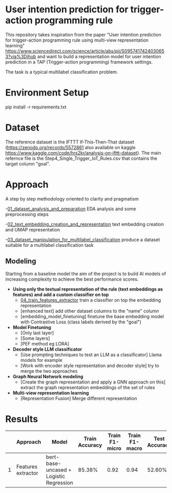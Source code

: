 # User intention prediction for trigger-action programming rule

This repository takes inspiration from the paper "User intention prediction for trigger-action programming rule using multi-view representation learning" https://www.sciencedirect.com/science/article/abs/pii/S0957417424030653?via%3Dihub and want to build a representation model for user intention prediction in a TAP (Trigger-action programming) framework settings.

The task is a typical multilabel classification problem.

# Environment Setup

pip install -r requirements.txt

# Dataset
The reference dataset is the IFTTT If-This-Then-That dataset  (https://zenodo.org/records/5572861 also available on kaggle https://www.kaggle.com/code/hrs2kr/analysis-on-ifttt-dataset).
The main refernce file is the Step4_Single_Trigger_IoT_Rules.csv that contains the target column "goal".

# Approach
A step by step methodology oriented to clarity and pragmatism

-[01_dataset_analysis_and_preparation](01_dataset_analysis_and_preparation.ipynb) EDA analysis and some preprocessing steps 

-[02_text_embedding_creation_and_representation](02_text_embedding_creation_and_representation.ipynb) text embedding creation and UMAP representation

-[03_dataset_manipulation_for_multilabel_classification](03_dataset_manipulation_for_multilabel_classification.ipynb) produce a dataset suitable for a multilabel classification task 

## Modeling
Starting from a baseline model the aim of the project is to build AI models of increasing complexity to achieve the best performance scores.
- **Using only the textual representation of the rule  (text embeddings as features) and add a custom classifier on top**
  - [04_train_features_extractor](04_train_features_extractor.ipynb) train a classifier on top the embedding representation
  - [enhanced text] add other dataset columns to the "name" column
  - [embedding_model_finetuning] finetune the base embedding model with Contrastive Loss (class labels derived by the "goal")
- **Model Finetuning**  
   - [Only last layer]
   - [Some layers]
   - [PEF method eg LORA]
- **Decoder style LLM classificator**   
    - [Use prompting techniques to test an LLM as a classificator] Llama models for example
    - [Work with encoder style representation and decoder style] try to merge the two approaches
- **Graph Neural Network modeling**
    - [Create the graph representation and apply a GNN approach on this] extract the graph representation embeddings of the set of rules
- **Multi-view representation learning**   
    - [Representation Fusion] Merge different representation

# Results

|      | Approach   | Model    | Train Accuracy | Train F1-micro | Train F1-macro | Test Accuracy | Test F1-micro | Test F1-macro | 
| ---- | -----------| -------- | -------------- | -------------- | -------------- | --------------| ------------- | ------------- | 
|  1   |  Features extractor  |  bert-base-uncased + Logistic Regression   |  85.38%   |     0.92        |      0.94       |     52.60%       |    0.66      |     0.65     |


